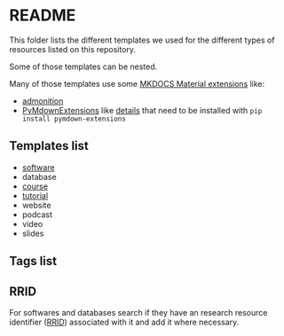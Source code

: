 # README

This folder lists the different templates we used for the different types of resources listed on this repository.

Some of those templates can be nested.

Many of those templates use some [MKDOCS Material extensions](https://squidfunk.github.io/mkdocs-material/extensions/admonition/) like:
- [admonition](https://squidfunk.github.io/mkdocs-material/extensions/admonition/)
- [PyMdownExtensions](https://squidfunk.github.io/mkdocs-material/extensions/pymdown/) like [details](https://facelessuser.github.io/pymdown-extensions/extensions/details/) that need to be installed with  `pip install pymdown-extensions`



## Templates list

- [software](.software_template.md)
- database
- [course](.course_template.md)
- [tutorial](.tutorial_template.md)
- website
- podcast
- video
- slides

## Tags list


## RRID

For softwares and databases search if they have an research resource identifier ([RRID](https://scicrunch.org/resources)) associated with it and add it where necessary.
